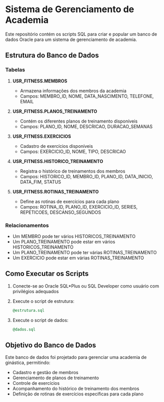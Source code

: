 # Sistema de Gerenciamento de Academia

Este repositório contém os scripts SQL para criar e popular um banco de dados Oracle para um sistema de gerenciamento de academia.

## Estrutura do Banco de Dados

### Tabelas

1. **USR_FITNESS.MEMBROS**
   - Armazena informações dos membros da academia
   - Campos: MEMBRO_ID, NOME, DATA_NASCIMENTO, TELEFONE, EMAIL

2. **USR_FITNESS.PLANOS_TREINAMENTO**
   - Contém os diferentes planos de treinamento disponíveis
   - Campos: PLANO_ID, NOME, DESCRICAO, DURACAO_SEMANAS

3. **USR_FITNESS.EXERCICIOS**
   - Cadastro de exercícios disponíveis
   - Campos: EXERCICIO_ID, NOME, TIPO, DESCRICAO

4. **USR_FITNESS.HISTORICO_TREINAMENTO**
   - Registra o histórico de treinamentos dos membros
   - Campos: HISTORICO_ID, MEMBRO_ID, PLANO_ID, DATA_INICIO, DATA_FIM, STATUS

5. **USR_FITNESS.ROTINAS_TREINAMENTO**
   - Define as rotinas de exercícios para cada plano
   - Campos: ROTINA_ID, PLANO_ID, EXERCICIO_ID, SERIES, REPETICOES, DESCANSO_SEGUNDOS

### Relacionamentos

- Um MEMBRO pode ter vários HISTORICOS_TREINAMENTO
- Um PLANO_TREINAMENTO pode estar em vários HISTORICOS_TREINAMENTO
- Um PLANO_TREINAMENTO pode ter várias ROTINAS_TREINAMENTO
- Um EXERCICIO pode estar em várias ROTINAS_TREINAMENTO

## Como Executar os Scripts

1. Conecte-se ao Oracle SQL*Plus ou SQL Developer como usuário com privilégios adequados

2. Execute o script de estrutura:
   ```sql
   @estrutura.sql
   ```

3. Execute o script de dados:
   ```sql
   @dados.sql
   ```

## Objetivo do Banco de Dados

Este banco de dados foi projetado para gerenciar uma academia de ginástica, permitindo:
- Cadastro e gestão de membros
- Gerenciamento de planos de treinamento
- Controle de exercícios
- Acompanhamento do histórico de treinamento dos membros
- Definição de rotinas de exercícios específicas para cada plano
